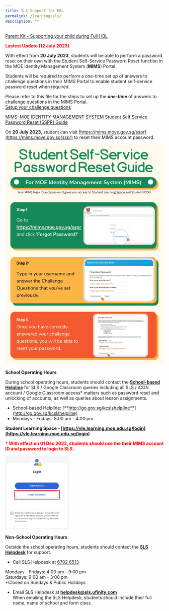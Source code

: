 ```yaml
---
title: SLS Support for HBL
permalink: /learning/sls/
description: ""
---
```

[Parent Kit - Supporting your child during Full HBL](/files/Parent%20Kit%20-%20Supporting%20your%20child%20during%20Full%20HBL.pdf)

**<span style="color:red">Lastest Update (12 July 2023)</span>**

With effect from **20 July 2023**, students will be able to perform a password reset on their own with the Student Self-Service Password Reset function in the MOE Identity Management System (**MIMS**) Portal.

Students will be required to perform a one-time set up of answers to challenge questions in their MIMS Portal to enable student self-service password reset when required.

Please refer to this file for the steps to set up the ***one-time*** of answers to challenge questions in the MIMS Portal.<br>
[Setup your challenge questions](/files/Learning/SLS%20Support%20for%20HBL/posters_mims_sspr_guide.pdf)

[MIMS: MOE IDENTITY MANAGEMENT SYSTEM Student Self Service Password Reset (SSPR) Guide](/files/Learning/SLS%20Support%20for%20HBL/mims_sspr_guide.pdf)

On **20 July 2023**, student can visit [https://mims.move.gov.sg/sspr](https://mims.move.gov.sg/sspr) to reset their MIMS account password.

![](/images/Learning/SLS%20Support%20for%20HBL/posters_mims_sspr_guide-2.png)

**School Operating Hours**

During school operating hours, students should contact the **<u>School-based Helpline</u>** for SLS / Google Classroom queries including all SLS / iCON account / Google Classroom access* matters such as password reset and unlocking of accounts, as well as queries about lesson assignments.

*   School-based Helpline:&nbsp;[**http://go.gov.sg/kcslshelpline**](http://go.gov.sg/kcslshelpline)
*   Mondays - Fridays: 8:00 am - 4:00 pm

**Student Learning Space - [https://vle.learning.moe.edu.sg/login](https://vle.learning.moe.edu.sg/login)**

**<span style="color: red"> * With effect on 01 Dec 2022, students should use the their MIMS account ID and password to login to SLS.</span>**

<img src="/images/SLS_MIMS(1).jpg" style="width:40%">

**Non-School Operating Hours**

Outside the school operating hours, students should&nbsp;contact the&nbsp;**<u>SLS Helpdesk</u>**&nbsp;for support.  

*   Call SLS Helpdesk at&nbsp;<u>6702 6513</u>

Mondays - Fridays: 4:00 pm - 9:00 pm  
Saturdays: 9:00 am -&nbsp;3:00 pm  
\*Closed on Sundays &amp; Public Holidays

*   Email SLS Helpdesk at&nbsp;[**helpdesk@sls.ufinity.com**](mailto:helpdesk@sls.ufinity.com)<br>
When emailing the SLS Helpdesk, students should include their full name, name of school and form class.